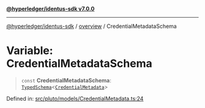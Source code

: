 [**@hyperledger/identus-sdk v7.0.0**](../../README.md)

***

[@hyperledger/identus-sdk](../../README.md) / [overview](../README.md) / CredentialMetadataSchema

# Variable: CredentialMetadataSchema

> `const` **CredentialMetadataSchema**: [`TypedSchema`](../type-aliases/TypedSchema.md)\<[`CredentialMetadata`](../interfaces/CredentialMetadata.md)\>

Defined in: [src/pluto/models/CredentialMetadata.ts:24](https://github.com/hyperledger/identus-edge-agent-sdk-ts/blob/96423ee84b124a31ce63036d9d623d1cb73a13c2/src/pluto/models/CredentialMetadata.ts#L24)
